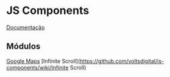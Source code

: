 # JS Components

[Documentação](https://github.com/voltsdigital/js-components/wiki)

## Módulos

[Google Maps](https://github.com/voltsdigital/js-components/wiki/Google-Maps)
[Infinite Scroll](https://github.com/voltsdigital/js-components/wiki/Infinite Scroll)